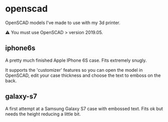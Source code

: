 # openscad

OpenSCAD models I've made to use with my 3d printer.

:warning: You must use OpenSCAD > version 2019.05.

## iphone6s

A pretty much finished Apple IPhone 6S case. Fits extremely snugly.

It supports the 'customizer' features so you can open the model in OpenSCAD, edit your case thickness and choose the text to emboss on the back.


## galaxy-s7

A first attempt at a Samsung Galaxy S7 case with embossed text. Fits ok but needs the height reducing a little bit.

